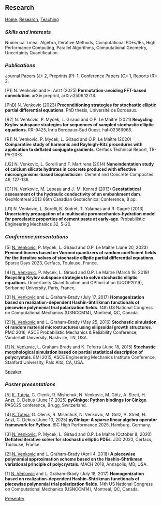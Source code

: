<p>&nbsp;</p>

## Research

[Home](https://venkovic.github.io), [Research](https://venkovic.github.io/research), [Teaching](https://venkovic.github.io/teaching) 

### *Skills and interests*

Numerical Linear Algebra, Iterative Methods, Computational PDEs/IEs, High Performance Computing, Parallel Algorithms, Computational Geometry, Uncertainty Quantification.

### *Publications*

Journal Papers (J): 2, Preprints (P): 1, Conference Papers (C): 1, Reports (R): 2.

[P1] N. Venkovic and H. Anzt (2025) __Permutation-avoiding FFT-based convolution__. arXiv preprint, arXiv:2506.12718.

[PhD] N. Venkovic (2023) __Preconditioning strategies for stochastic elliptic partial differential equations__. PhD thesis, Université de Bordeaux.

[R2] N. Venkovic, P. Mycek, L. Giraud and O.P. Le Maître (2021) __Recycling Krylov subspace strategies for sequences of sampled stochastic elliptic equations__. RR-9425, Inria Bordeaux-Sud Ouest. hal-03366966.

[R1] N. Venkovic, P. Mycek, L. Giraud and O.P. Le Maître (2020) __Comparative study of harmonic and Rayleigh-Ritz procedures with application to deflated conjugate gradients__. Cerfacs Technical Report, TR-PA-20-3.

[J2] N. Venkovic, L. Sorelli and F. Martirena (2014) __Nanoindentation study of calcium silicate hydrates in concrete produced with effective microorganisms-based bioplasticizer__. Cement and Concrete Composites 49, 127-139.

[C1] N. Venkovic, M. Lebeau and J.-M. Konrad (2013) __Geostatistical assessment of the hydraulic conductivity of an embankment dam__. GeoMontreal 2013 66th Canadian Geotechnical Conference, 8 pp.

[J1] N. Venkovic, L. Sorelli, B. Sudret, T. Yalamas and R. Gagné (2013) __Uncertainty propagation of a multiscale poromechanics-hydration model for poroelastic properties of cement paste at early-age__. Probabilistic Engineering Mechanics 32, 5-20.

### *Conference presentations* 

[5] <ins>N. Venkovic</ins>, P. Mycek, L. Giraud and O.P. Le Maître (June 20, 2023) __Preconditioners based on Voronoi quantizers of random coefficient fields for the iterative solves of stochastic elliptic partial differential equations__. Sparse Days 2023, Cerfacs, Toulouse, France.

[4] <ins>N. Venkovic</ins>, P. Mycek, L. Giraud and O.P. Le Maître (March 18, 2019) __Recycling Krylov subspace strategies to solve stochastic elliptic equations__. Uncertainty Quantification and OPtimization (UQOP2019), Sorbonne University, Paris, France.

[3] <ins>N. Venkovic</ins> and L. Graham-Brady (July 17, 2017) __Homogenization based on realization-dependent Hashin-Shtrikman functionals of piecewise polynomial trial polarization fields__. 14th US National Congress on Computational Mechanics (USNCCM14), Montreal, QC, Canada.

[2] <ins>N. Venkovic</ins> and L. Graham-Brady (May 25, 2016) __Stochastic simulation of random material microstructures using ellipsoidal growth structures__. PMC 2016, ASCE Probabilistic Mechanics & Reliability Conference, Vanderbilt University, Nashville, TN, USA.

[1] <ins>N. Venkovic</ins>, L. Graham-Brady and K. Teferra (June 18, 2015) __Stochastic morphological simulation based on partial statistical description of polycrystals__. EMI 2015, ASCE Engineering Mechanics Institute Conference, Stanford University, Palo Alto, CA, USA.                    

<ins>Speaker</ins>

### *Poster presentations*

[5] <ins>K. Tuteja</ins>, G. Olenik, R. Mishchuk, N. Venkovic, M. Götz, A. Streit, H. Anzt, C. Debus (June 17, 2025) __pyGinkgo: Python bindings for Ginkgo__. PASC25 conference, Brugg, Switzerland.

[4] <ins>K. Tuteja</ins>, G. Olenik, R. Mishchuk, N. Venkovic, M. Götz, A. Streit, H. Anzt, C. Debus (June 10, 2025) __pyGinkgo: A sparse linear algebra operator framework for Python__. ISC High Performance 2025, Hamburg, Germany. 

[3] <ins>N. Venkovic</ins>, P. Mycek, L. Giraud and O.P. Le Maître (October 8, 2020) __Deflated iterative solver for stochastic elliptic PDEs__. JDD 2020, Cerfacs, Toulouse, France.

[2] <ins>N. Venkovic</ins> and L. Graham-Brady (April 4, 2018) __A piecewise polynomial approximation scheme based on the Hashin-Shtrikman variational principle of polycrystals__. MACH 2018, Annapolis, MD, USA.

[1] <ins>N. Venkovic</ins> and L. Graham-Brady (July 18, 2017) __Homogenization based on realization-dependent Hashin-Shtrikman functionals of piecewise polynomial trial polarization fields__. 14th US National Congress on Computational Mechanics (USNCCM14), Montreal, QC, Canada.     

<ins>Presenter</ins>

